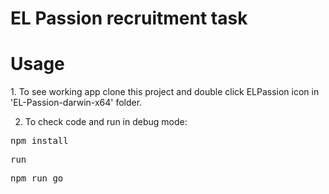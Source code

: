 # EL Passion recruitment task

<h1>Usage</h1>
 1. To see working app clone this project and double click ELPassion icon in 'EL-Passion-darwin-x64' folder.
 
 2. To check code and run in debug mode:
<pre>npm install</pre>
<pre>run <pre>npm run go</pre>
